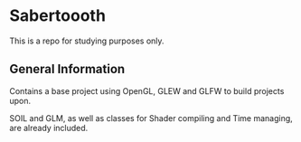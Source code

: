 # Sabertoooth

This is a repo for studying purposes only.

## General Information

Contains a base project using OpenGL, GLEW and GLFW to build projects upon.

SOIL and GLM, as well as classes for Shader compiling and Time managing, are already included.

